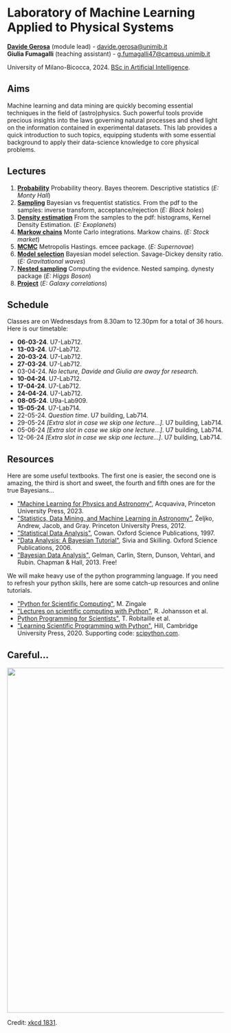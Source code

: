 # Laboratory of Machine Learning Applied to Physical Systems
**[Davide Gerosa](https://davidegerosa.com/)** (module lead) - davide.gerosa@unimib.it  
**Giulia Fumagalli** (teaching assistant) - g.fumagalli47@campus.unimib.it 

University of Milano-Bicocca, 2024. [BSc in Artificial Intelligence](https://www.unimib.it/undergraduate/artificial-intelligence).

## Aims

Machine learning and data mining are quickly becoming essential techniques in the field of (astro)physics. Such powerful tools provide precious insights into the laws governing natural processes and shed light on the information contained in experimental datasets. This lab provides a quick introduction to such topics, equipping students with some essential background to apply their data-science knowledge to core physical problems.

## Lectures

1. **[Probability](lectures/L01_probability.ipynb)** Probability theory. Bayes theorem. Descriptive statistics (*E: Monty Hall*)
2. **[Sampling](lectures/L02_sampling.ipynb)** Bayesian vs frequentist statistics. From the pdf to the samples: inverse transform, acceptance/rejection (*E: Black holes*)
3. **[Density estimation](lectures/L03_densityestimation.ipynb)** From the samples to the pdf: histograms, Kernel Density Estimation. (*E: Exoplanets*)
4. **[Markow chains](lectures/L04_Markovchains.ipynb)** Monte Carlo integrations. Markow chains. (*E: Stock market*)
5. **[MCMC](lectures/L05_MCMC.ipynb)** Metropolis Hastings. emcee package. (*E: Supernovae*)
6. **[Model selection](lectures/L06_modelselection.ipynb)** Bayesian model selection. Savage-Dickey density ratio. (*E: Gravitational waves*)
7. **[Nested sampling](lectures/L07_nestedsampling.ipynb)** Computing the evidence. Nested samping. dynesty package (*E: Higgs Boson*)
8. **[Project](lectures/L08_project.ipynb)** (*E: Galaxy correlations*)


## Schedule

Classes are on Wednesdays from 8.30am to 12.30pm for a total of 36 hours. Here is our timetable:

- **06-03-24**. U7-Lab712.
- **13-03-24**. U7-Lab712.
- **20-03-24**. U7-Lab712.
- **27-03-24**. U7-Lab712.
- 03-04-24. *No lecture, Davide and Giulia are away for research.*
- **10-04-24**. U7-Lab712.
- **17-04-24**. U7-Lab712.
- **24-04-24**. U7-Lab712.
- **08-05-24**. U9a-Lab909.
- **15-05-24**. U7-Lab714.
- 22-05-24. *Question time*. U7 building, Lab714.
- 29-05-24 *[Extra slot in case we skip one lecture...]*. U7 building, Lab714.
- 05-06-24 *[Extra slot in case we skip one lecture...]*. U7 building, Lab714.
- 12-06-24 *[Extra slot in case we skip one lecture...]*. U7 building, Lab714.


## Resources

Here are some useful textbooks. The first one is easier, the second one is amazing, the third is short and sweet, the fourth and fifth ones are for the true Bayesians...

 - ["Machine Learning for Physics and Astronomy"](https://press.princeton.edu/books/paperback/9780691206417/machine-learning-for-physics-and-astronomy), Acquaviva, Princeton University Press, 2023.
- ["Statistics, Data Mining, and Machine Learning in Astronomy"](https://press.princeton.edu/books/hardcover/9780691198309/statistics-data-mining-and-machine-learning-in-astronomy), Željko, Andrew, Jacob, and Gray. Princeton University Press, 2012.
- ["Statistical Data Analysis"](https://global.oup.com/academic/product/statistical-data-analysis-9780198501558?cc=fr&lang=en&), Cowan. Oxford Science Publications, 1997.
- ["Data Analysis: A Bayesian Tutorial"](https://global.oup.com/academic/product/data-analysis-9780198568322?cc=fr&lang=en&), Sivia and Skilling. Oxford Science Publications, 2006.
- ["Bayesian Data Analysis",](http://www.stat.columbia.edu/~gelman/book/) Gelman, Carlin, Stern, Dunson, Vehtari, and Rubin. Chapman & Hall, 2013. Free!

We will make heavy use of the python programming language. If you need to refresh your python skills, here are some catch-up resources and online tutorials. 

- ["Python for Scientific Computing"](https://sbu-python-class.github.io/python-science/Introduction.html), M. Zingale
- ["Lectures on scientific computing with Python"](https://github.com/jrjohansson/scientific-python-lectures), R. Johansson et al.  
- [Python Programming for Scientists"](https://astrofrog.github.io/py4sci/), T. Robitaille et al.
- ["Learning Scientific Programming with Python"](https://www.cambridge.org/core/books/learning-scientific-programming-with-python/3D264483BC7B380A3059B3861C661237), Hill, Cambridge University Press, 2020. Supporting code: [scipython.com](https://scipython.com/).



## Careful...

<p align="center">
  <img src="https://imgs.xkcd.com/comics/here_to_help_2x.png" width="800" />
</p>

Credit: [xkcd 1831](https://xkcd.com/1831/).
